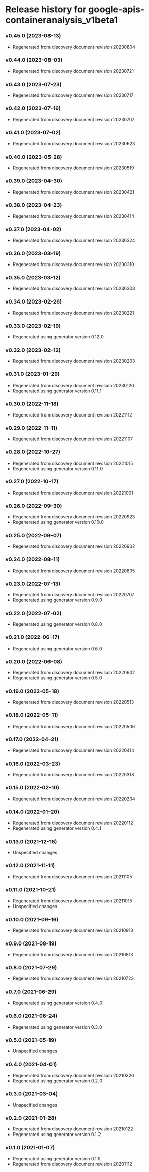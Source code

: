 # Release history for google-apis-containeranalysis_v1beta1

### v0.45.0 (2023-08-13)

* Regenerated from discovery document revision 20230804

### v0.44.0 (2023-08-03)

* Regenerated from discovery document revision 20230721

### v0.43.0 (2023-07-23)

* Regenerated from discovery document revision 20230717

### v0.42.0 (2023-07-16)

* Regenerated from discovery document revision 20230707

### v0.41.0 (2023-07-02)

* Regenerated from discovery document revision 20230623

### v0.40.0 (2023-05-28)

* Regenerated from discovery document revision 20230519

### v0.39.0 (2023-04-30)

* Regenerated from discovery document revision 20230421

### v0.38.0 (2023-04-23)

* Regenerated from discovery document revision 20230414

### v0.37.0 (2023-04-02)

* Regenerated from discovery document revision 20230324

### v0.36.0 (2023-03-19)

* Regenerated from discovery document revision 20230310

### v0.35.0 (2023-03-12)

* Regenerated from discovery document revision 20230303

### v0.34.0 (2023-02-26)

* Regenerated from discovery document revision 20230221

### v0.33.0 (2023-02-19)

* Regenerated using generator version 0.12.0

### v0.32.0 (2023-02-12)

* Regenerated from discovery document revision 20230203

### v0.31.0 (2023-01-29)

* Regenerated from discovery document revision 20230120
* Regenerated using generator version 0.11.1

### v0.30.0 (2022-11-18)

* Regenerated from discovery document revision 20221112

### v0.29.0 (2022-11-11)

* Regenerated from discovery document revision 20221107

### v0.28.0 (2022-10-27)

* Regenerated from discovery document revision 20221015
* Regenerated using generator version 0.11.0

### v0.27.0 (2022-10-17)

* Regenerated from discovery document revision 20221001

### v0.26.0 (2022-09-30)

* Regenerated from discovery document revision 20220923
* Regenerated using generator version 0.10.0

### v0.25.0 (2022-09-07)

* Regenerated from discovery document revision 20220902

### v0.24.0 (2022-08-11)

* Regenerated from discovery document revision 20220805

### v0.23.0 (2022-07-13)

* Regenerated from discovery document revision 20220707
* Regenerated using generator version 0.9.0

### v0.22.0 (2022-07-02)

* Regenerated using generator version 0.8.0

### v0.21.0 (2022-06-17)

* Regenerated using generator version 0.6.0

### v0.20.0 (2022-06-08)

* Regenerated from discovery document revision 20220602
* Regenerated using generator version 0.5.0

### v0.19.0 (2022-05-18)

* Regenerated from discovery document revision 20220513

### v0.18.0 (2022-05-11)

* Regenerated from discovery document revision 20220506

### v0.17.0 (2022-04-21)

* Regenerated from discovery document revision 20220414

### v0.16.0 (2022-03-23)

* Regenerated from discovery document revision 20220318

### v0.15.0 (2022-02-10)

* Regenerated from discovery document revision 20220204

### v0.14.0 (2022-01-20)

* Regenerated from discovery document revision 20220112
* Regenerated using generator version 0.4.1

### v0.13.0 (2021-12-16)

* Unspecified changes

### v0.12.0 (2021-11-11)

* Regenerated from discovery document revision 20211105

### v0.11.0 (2021-10-21)

* Regenerated from discovery document revision 20211015
* Unspecified changes

### v0.10.0 (2021-09-16)

* Regenerated from discovery document revision 20210913

### v0.9.0 (2021-08-19)

* Regenerated from discovery document revision 20210813

### v0.8.0 (2021-07-29)

* Regenerated from discovery document revision 20210723

### v0.7.0 (2021-06-29)

* Regenerated using generator version 0.4.0

### v0.6.0 (2021-06-24)

* Regenerated using generator version 0.3.0

### v0.5.0 (2021-05-19)

* Unspecified changes

### v0.4.0 (2021-04-01)

* Regenerated from discovery document revision 20210326
* Regenerated using generator version 0.2.0

### v0.3.0 (2021-03-04)

* Unspecified changes

### v0.2.0 (2021-01-28)

* Regenerated from discovery document revision 20210122
* Regenerated using generator version 0.1.2

### v0.1.0 (2021-01-07)

* Regenerated using generator version 0.1.1
* Regenerated from discovery document revision 20201112

